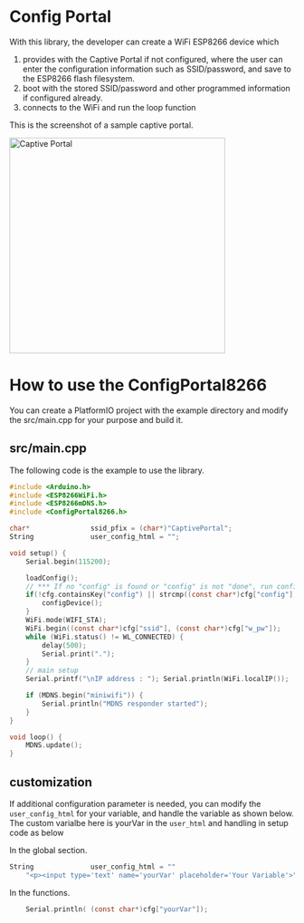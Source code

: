 # Config Portal

With this library, the developer can create a WiFi ESP8266 device which 
1. provides with the Captive Portal if not configured, where the user can enter the configuration information such as SSID/password, and save to the ESP8266 flash filesystem.
2. boot with the stored SSID/password and other programmed information if configured already.
3. connects to the WiFi and run the loop function

This is the screenshot of a sample captive portal.

<img width="381" alt="Captive Portal" src="https://user-images.githubusercontent.com/13171662/150663373-ffb1d4e9-e128-41a6-9231-3cb9f6f495f7.png">

# How to use the ConfigPortal8266
You can create a PlatformIO project with the example directory and modify the src/main.cpp for your purpose and build it.

## src/main.cpp 
The following code is the example to use the library. 
```c
#include <Arduino.h>
#include <ESP8266WiFi.h>
#include <ESP8266mDNS.h>
#include <ConfigPortal8266.h>

char*               ssid_pfix = (char*)"CaptivePortal";
String              user_config_html = "";      

void setup() {
    Serial.begin(115200);

    loadConfig();
    // *** If no "config" is found or "config" is not "done", run configDevice ***
    if(!cfg.containsKey("config") || strcmp((const char*)cfg["config"], "done")) {
        configDevice();
    }
    WiFi.mode(WIFI_STA);
    WiFi.begin((const char*)cfg["ssid"], (const char*)cfg["w_pw"]);
    while (WiFi.status() != WL_CONNECTED) {
        delay(500);
        Serial.print(".");
    }
    // main setup
    Serial.printf("\nIP address : "); Serial.println(WiFi.localIP());

    if (MDNS.begin("miniwifi")) {
        Serial.println("MDNS responder started");
    }    
}

void loop() {
    MDNS.update();
}
```

## customization
If additional configuration parameter is needed, you can modify the `user_config_html` for your variable, and handle the variable as shown below. The custom varialbe here is yourVar in the `user_html` and handling in setup code as below

In the global section.
```c
String              user_config_html = ""
    "<p><input type='text' name='yourVar' placeholder='Your Variable'>";
```

In the functions.
```c
    Serial.println( (const char*)cfg["yourVar"]);
```

